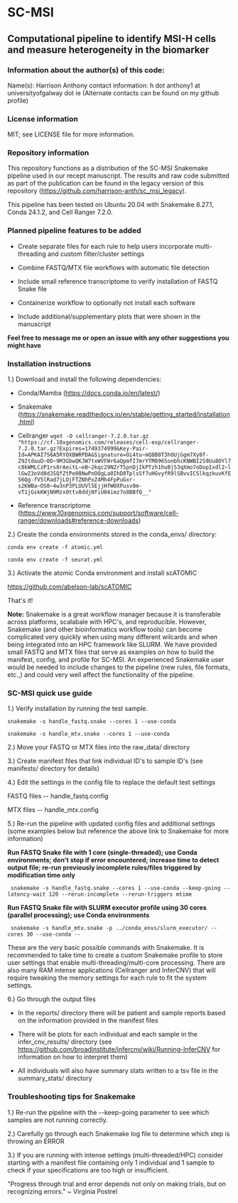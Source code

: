 # SC-MSI
## Computational pipeline to identify MSI-H cells and measure heterogeneity in the biomarker

### Information about the author(s) of this code:
Name(s): Harrison Anthony 
contact information: h dot anthony1 at universityofgalway dot ie
(Alternate contacts can be found on my github profile)

### License information
MIT; see LICENSE file for more information.

### Repository information

This repository functions as a distribution of the SC-MSI Snakemake pipeline used in our recept manuscript. 
The results and raw code submitted as part of the publication can be found in the legacy version of this
repository (https://github.com/harrison-anth/sc_msi_legacy).

This pipeline has been tested on Ubuntu 20.04 with Snakemake 8.27.1, Conda 24.1.2, and Cell Ranger 7.2.0.

### Planned pipeline features to be added

* Create separate files for each rule to help users incorporate multi-threading and custom filter/cluster settings

* Combine FASTQ/MTX file workflows with automatic file detection

* Include small reference transcriptome to verify installation of FASTQ Snake file

* Containerize workflow to optionally not install each software

* Include additional/supplementary plots that were shown in the manuscript

**Feel free to message me or open an issue with any other suggestions you might have**

### Installation instructions

1.) Download and install the following dependencies: 

* Conda/Mamba (https://docs.conda.io/en/latest/)

* Snakemake (https://snakemake.readthedocs.io/en/stable/getting_started/installation.html)

* Cellranger ```wget -O cellranger-7.2.0.tar.gz 
"https://cf.10xgenomics.com/releases/cell-exp/cellranger-7.2.0.tar.gz?Expires=1749374999&Key-Pair-Id=APKAI7S6A5RYOXBWRPDA&Signature=Oi4tu~mQ8B0T3hOUjGgm7Xy8f-Z92tdauD~0D~9M3GbwQKJW7txWVFWr6aQpmfI7mrYTM8965onbhcKNWBI2S9Uu8OYl7c8kWMLCzP1rs8rAeitL~eB~2kqc29NZrT5pnDjIkPTzh1huBj53qXmo7oDopIxdl2~llGwZ3oVd8dJSQfZtPe08NwPnOQgLa0IhD8TplsSf7uHGvyfR9lSBvvICSlkqzkuvKfE56Qg-fV5lRad7jLOjFTZNhPxZ4Mh4FpPuGxr-s2KWBa~OS0~4w3nP3PLUUVl5EjjHfW0XPusv0m-vT1jGskKWjN9Mzx0ttv8ddjNfiU04imz7o8BBfQ__"```

* Reference transcriptome (https://www.10xgenomics.com/support/software/cell-ranger/downloads#reference-downloads)

2.) Create the conda environments stored in the conda_envs/ directory:

```conda env create -f atomic.yml```

```conda env create -f seurat.yml```

3.) Activate the atomic Conda environment and install scATOMIC

https://github.com/abelson-lab/scATOMIC

That's it!

**Note:** Snakemake is a great workflow manager because it is transferable across platforms, scalabale with HPC's, and reproducible. However, Snakemake 
(and other bioinformatics workflow tools) can become complicated very quickly when using many different wilcards 
and when being integrated into an HPC framework like SLURM. We have provided small FASTQ and MTX files that serve as examples on how to build the
manifest, config, and profile for SC-MSI. An experienced Snakemake user would be needed to include changes to the pipeline (new rules, file formats, etc.,) 
and could very well affect the functionality of the pipeline. 

### SC-MSI quick use guide

1.) Verify installation by running the test sample. 

``` snakemake -s handle_fastq.snake --cores 1 --use-conda ```

``` snakemake -s handle_mtx.snake --cores 1 --use-conda ```

2.) Move your FASTQ or MTX files into the raw_data/ directory

3.) Create manifest files that link individual ID's to sample ID's (see manifests/ directory for details)

4.) Edit the settings in the config file to replace the default test settings

FASTQ files -- handle_fastq.config

MTX files -- handle_mtx.config

5.) Re-run the pipeline with updated config files and additional settings (some examples below but reference the above link to Snakemake for more information)

**Run FASTQ Snake file with 1 core (single-threaded);
use Conda environments; 
don't stop if error encountered; 
increase time to detect output file; 
re-run previously incomplete rules/files triggered by modification time only**

``` snakemake -s handle_fastq.snake --cores 1 --use-conda --keep-going --latency-wait 120 --rerun-incomplete --rerun-triggers mtime```

**Run FASTQ Snake file with SLURM executor profile using 30 cores (parallel processing); use Conda environments**

 ``` snakemake -s handle_mtx.snake -p ../conda_envs/slurm_executor/ --cores 30 --use-conda --```

These are the very basic possible commands with Snakemake. It is recommended to take time to create a custom Snakemake profile to 
store user settings that enable multi-threading/multi-core processing. There are also many RAM intense applications (Cellranger and InferCNV) 
that will require tweaking the memory settings for each rule to fit the system settings.

6.) Go through the output files

* In the reports/ directory there will be patient and sample reports based on the information provided in the manifest files 

* There will be plots for each individual and each sample in the infer_cnv_results/ directory (see https://github.com/broadinstitute/infercnv/wiki/Running-InferCNV for information on how to interpret them)

* All individuals will also have summary stats written to a tsv file in the summary_stats/ directory

### Troubleshooting tips for Snakemake

1.) Re-run the pipeline with the --keep-going parameter to see which samples are not running correctly.

2.) Carefully go through each Snakemake log file to determine which step is throwing an ERROR

3.) If you are running with intense settings (multi-threaded/HPC) consider starting with a manifest file containing only 1 individual and 1 sample to check if 
your specifications are too high or insufficient. 

"Progress through trial and error depends not only on making trials, but on recognizing errors." ~ Virginia Postrel
